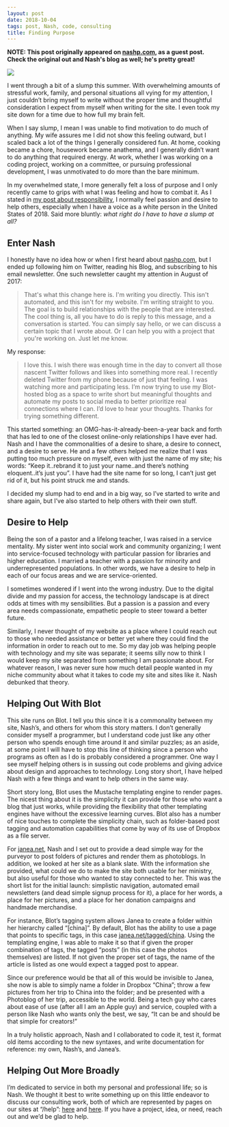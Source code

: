 ```yaml
---
layout: post
date: 2018-10-04
tags: post, Nash, code, consulting
title: Finding Purpose
---
```


**NOTE: This post originally appeared on [nashp.com](https://nashp.com/finding-purpose-by-jay-ray), as a guest post. Check the original out and Nash's blog as well; he's pretty great!**

![][image-1]

I went through a bit of a slump this summer. With overwhelming amounts of stressful work, family, and personal situations all vying for my attention, I just couldn’t bring myself to write without the proper time and thoughtful consideration I expect from myself when writing for the site. I even took my site down for a time due to how full my brain felt.

When I say slump, I mean I was unable to find motivation to do much of anything. My wife assures me I did not show this feeling outward, but I scaled back a lot of the things I generally considered fun. At home, cooking became a chore, housework became anathema, and I generally didn’t want to do anything that required energy. At work, whether I was working on a coding project,  working on a committee, or pursuing professional development, I was unmotivated to do more than the bare minimum.

In my overwhelmed state, I more generally felt a loss of purpose and I only recently came to grips with what I was feeling and how to combat it. As I stated in [my post about responsibility](https://engineeredeloquence.com/2018/07/responsibility), I normally feel passion and desire to help others, especially when I have a voice as a white person in the United States of 2018. Said more bluntly: _what right do I have to have a slump at all?_

## Enter Nash

I honestly have no idea how or when I first heard about [nashp.com][6], but I ended up following him on Twitter, reading his Blog, and subscribing to his email newsletter. One such newsletter caught my attention in August of 2017:

> That's what this change here is. I'm writing you directly. This isn't automated, and this isn't for my website. I'm writing straight to you. The goal is to build relationships with the people that are interested. The cool thing is, all you have to do is reply to this message, and a conversation is started. You can simply say hello, or we can discuss a certain topic that I wrote about. Or I can help you with a project that you're working on. Just let me know.

My response:

> I love this. I wish there was enough time in the day to convert all those nascent Twitter follows and likes into something more real. I recently deleted Twitter from my phone because of just that feeling. I was watching more and participating less. I’m now trying to use my Blot-hosted blog as a space to write short but meaningful thoughts and automate my posts to social media to better prioritize real connections where I can. I’d love to hear your thoughts. Thanks for trying something different.

This started something: an OMG-has-it-already-been-a-year back and forth that has led to one of the closest online-only relationships I have ever had. Nash and I have the commonalities of a desire to share, a desire to connect, and a desire to serve. He and a few others helped me realize that I was putting too much pressure on myself, even with just the name of my site; his words: “Keep it..rebrand it to just your name..and there’s nothing eloquent..it’s just you”. I have had the site name for so long, I can’t just get rid of it, but his point struck me and stands.

I decided my slump had to end and in a big way, so I’ve started to write and share again, but I’ve also started to help others with their own stuff.

## Desire to Help

Being the son of a pastor and a lifelong teacher, I was raised in a service mentality. My sister went into social work and community organizing; I went into service-focused technology with particular passion for libraries and higher education. I married a teacher with a passion for minority and underrepresented populations. In other words, we have a desire to help in each of our focus areas and we are service-oriented.

I sometimes wondered if I went into the wrong industry. Due to the digital divide and my passion for access, the technology landscape is at direct odds at times with my sensibilities. But a passion is a passion and every area needs compassionate, empathetic people to steer toward a better future.

Similarly, I never thought of my website as a place where I could reach out to those who needed assistance or better yet where they could find the information in order to reach out to me. So my day job was helping people with technology and my site was separate; it seems silly now to think I would keep my site separated from something I am passionate about. For whatever reason, I was never sure how much detail people wanted in my niche community about what it takes to code my site and sites like it. Nash debunked that theory.

## Helping Out With Blot

This site runs on Blot. I tell you this since it is a commonality between my site, Nash’s, and others for whom this story matters. I don’t generally consider myself a programmer, but I understand code just like any other person who spends enough time around it and similar puzzles; as an aside, at some point I will have to stop this line of thinking since a person who programs as often as I do is probably considered a programmer. One way I see myself helping others is in sussing out code problems and giving advice about design and approaches to technology. Long story short, I have helped Nash with a few things and want to help others in the same way.

Short story long, Blot uses the Mustache templating engine to render pages. The nicest thing about it is the simplicity it can provide for those who want a blog that just works, while providing the flexibility that other templating engines have without the excessive learning curves. Blot also has a number of nice touches to complete the simplicity chain, such as folder-based post tagging and automation capabilities that come by way of its use of Dropbox as a file server.

For [janea.net][7], Nash and I set out to provide a dead simple way for the purveyor to post folders of pictures and render them as photoblogs. In addition, we looked at her site as a blank slate. With the information she provided, what could we do to make the site both usable for her ministry, but also useful for those who wanted to stay connected to her. This was the short list for the initial launch: simplistic navigation, automated email newsletters (and dead simple signup process for it), a place for her words, a place for her pictures, and a place for her donation campaigns and handmade merchandise.

For instance, Blot’s tagging system allows Janea to create a folder within her hierarchy called “[china]”. By default, Blot has the ability to use a page that points to specific tags, in this case [janea.net/tagged/china][8]. Using the templating engine, I was able to make it so that if given the proper combination of tags, the tagged “posts” (in this case the photos themselves) are listed. If not given the proper set of tags, the name of the article is listed as one would expect a tagged post to appear.

Since our preference would be that all of this would be invisible to Janea, she now is able to simply name a folder in Dropbox “China”; throw a few pictures from her trip to China into the folder; and be presented with a Photoblog of her trip, accessible to the world. Being a tech guy who cares about ease of use (after all I am an Apple guy) and service, coupled with a person like Nash who wants only the best, we say, “It can be and should be that simple for creators!”

In a truly holistic approach, Nash and I collaborated to code it, test it, format old items according to the new syntaxes, and write documentation for reference: my own, Nash’s, and Janea’s.

## Helping Out More Broadly

I’m dedicated to service in both my personal and professional life; so is Nash. We thought it best to write something up on this little endeavor to discuss our consulting work, both of which are represented by pages on our sites at “/help”: [here][9] and [here][10]. If you have a project, idea, or need, reach out and we’d be glad to help.

[1]:	https://engineeredeloquence.com/
[2]:	https://www.janea.net
[3]:	https://www.janea.net/one-saturday-morning
[4]:	https://blot.im/
[5]:	https://www.janea.net/
[6]:	https://nashp.com
[7]:	https://www.janea.net
[8]:	https://www.janea.net/tagged/china
[9]:	https://engineeredeloquence.com/about
[10]:	https://nashp.com/help

[image-1]:	https://i.imgur.com/V3lNAnn.jpg
